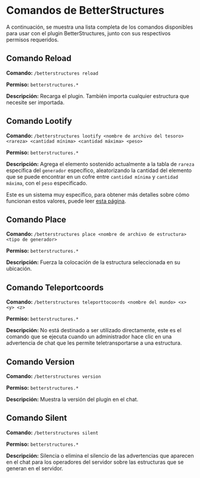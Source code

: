 # Comandos de BetterStructures

A continuación, se muestra una lista completa de los comandos disponibles para usar con el plugin BetterStructures,
junto con sus respectivos permisos requeridos.

## Comando Reload

**Comando:** `/betterstructures reload`

**Permiso:** `betterstructures.*`

**Descripción:** Recarga el plugin. También importa cualquier estructura que necesite ser importada.

## Comando Lootify

**Comando:** `/betterstructures lootify <nombre de archivo del tesoro> <rareza> <cantidad mínima> <cantidad máxima> <peso>`

**Permiso:** `betterstructures.*`

**Descripción:** Agrega el elemento sostenido actualmente a la tabla de `rareza` específica del `generador` específico,
aleatorizando la cantidad del elemento que se puede encontrar en un cofre entre `cantidad mínima` y `cantidad máxima`,
con el `peso` especificado.

Este es un sistema muy específico, para obtener más detalles sobre cómo funcionan estos valores, puede leer [esta página]($language$/betterstructures/creating_structures.md).

## Comando Place

**Comando:** `/betterstructures place <nombre de archivo de estructura> <tipo de generador>`

**Permiso:** `betterstructures.*`

**Descripción:** Fuerza la colocación de la estructura seleccionada en su ubicación.

## Comando Teleportcoords

**Comando:** `/betterstructures teleporttocoords <nombre del mundo> <x> <y> <z>`

**Permiso:** `betterstructures.*`

**Descripción:** No está destinado a ser utilizado directamente, este es el comando que se ejecuta cuando un
administrador hace clic en una advertencia de chat que les permite teletransportarse a una estructura.

## Comando Version

**Comando:** `/betterstructures version`

**Permiso:** `betterstructures.*`

**Descripción:** Muestra la versión del plugin en el chat.

## Comando Silent

**Comando:** `/betterstructures silent`

**Permiso:** `betterstructures.*`

**Descripción:** Silencia o elimina el silencio de las advertencias que aparecen en el chat para los operadores del servidor sobre las estructuras que se generan en el servidor.
